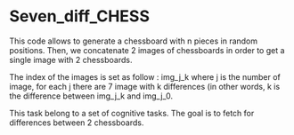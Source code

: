 # Seven_diff_CHESS

This code allows to generate a chessboard with n pieces in random positions. Then, we concatenate 2 images of chessboards in order to get a single image with 2 chessboards. 

The index of the images is set as follow : img_j_k where j is the number of image, for each j there are 7 image with k differences (in other words, k is the difference between img_j_k and img_j_0. 

This task belong to a set of cognitive tasks. The goal is to fetch for differences between 2 chessboards. 
